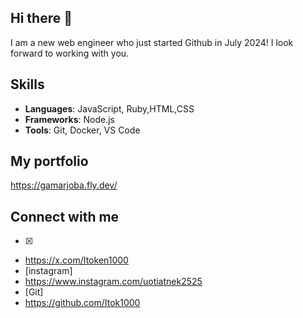 ## Hi there 👋
I am a new web engineer who just started Github in July 2024!
I look forward to working with you.

## Skills
- **Languages**: JavaScript, Ruby,HTML,CSS
- **Frameworks**: Node.js
- **Tools**: Git, Docker, VS Code
## My portfolio
https://gamarjoba.fly.dev/
## Connect with me
- [X]
- https://x.com/Itoken1000
- [instagram]
- https://www.instagram.com/uotiatnek2525
- [Git]
- https://github.com/Itok1000

<!--
**Itok1000/Itok1000** is a ✨ _special_ ✨ repository because its `README.md` (this file) appears on your GitHub profile.

Here are some ideas to get you started:

- 🔭 I’m currently working on ...
- 🌱 I’m currently learning ...
- 👯 I’m looking to collaborate on ...
- 🤔 I’m looking for help with ...
- 💬 Ask me about ...
- 📫 How to reach me: ...
- 😄 Pronouns: ...
- ⚡ Fun fact: ...
-->
